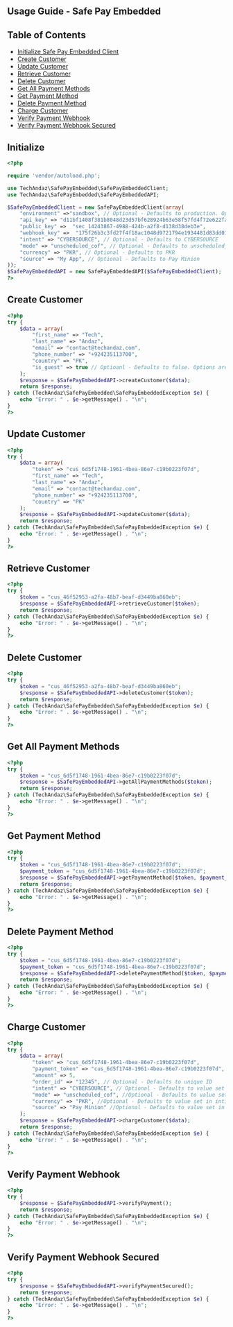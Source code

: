 
## Usage Guide - Safe Pay Embedded
## Table of Contents
- [Initialize Safe Pay Embedded Client](#initialize)
- [Create Customer](#create-customer)
- [Update Customer](#update-customer)
- [Retrieve Customer](#retrieve-customer)
- [Delete Customer](#delete-customer)
- [Get All Payment Methods](#get-all-payment-methods)
- [Get Payment Method](#get-payment-method)
- [Delete Payment Method](#delete-payment-method)
- [Charge Customer](#charge-customer)
- [Verify Payment Webhook](#verify-payment-webhook)
- [Verify Payment Webhook Secured](#verify-payment-webhook-secured)
## Initialize
```php
<?php

require 'vendor/autoload.php';

use TechAndaz\SafePayEmbedded\SafePayEmbeddedClient;
use TechAndaz\SafePayEmbedded\SafePayEmbeddedAPI;

$SafePayEmbeddedClient = new SafePayEmbeddedClient(array(
    "environment" =>"sandbox", // Optional - Defaults to production. Options are: sandbox / production
    "api_key" => "d11bf1408f381b8048d23d57bf628924b63e58f57fd4f72e622fa8623382a9aa",
    "public_key" =>  "sec_14243867-4988-424b-a2f8-d138d38deb3e",
    "webhook_key" =>  "175f26b3c3fd27f4f18ac1048d9721794e1934481d83dd010e083590c4decc3e",
    "intent" => "CYBERSOURCE", // Optional - Defaults to CYBERSOURCE
    "mode" => "unscheduled_cof", // Optional - Defaults to unscheduled_cof
    "currency" => "PKR", // Optional - Defaults to PKR
    "source" => "My App", // Optional - Defaults to Pay Minion
));
$SafePayEmbeddedAPI = new SafePayEmbeddedAPI($SafePayEmbeddedClient);
?>
```
## Create Customer
```php
<?php
try {
    $data = array(
        "first_name" => "Tech",
        "last_name" => "Andaz",
        "email" => "contact@techandaz.com",
        "phone_number" => "+924235113700",
        "country" => "PK",
        "is_guest" => true // Optioanl - Defaults to false. Options are: true / false
    );
    $response = $SafePayEmbeddedAPI->createCustomer($data);
    return $response;
} catch (TechAndaz\SafePayEmbedded\SafePayEmbeddedException $e) {
    echo "Error: " . $e->getMessage() . "\n";
}
?>
```
## Update Customer
```php
<?php
try {
    $data = array(
        "token" => "cus_6d5f1748-1961-4bea-86e7-c19b0223f07d",
        "first_name" => "Tech",
        "last_name" => "Andaz",
        "email" => "contact@techandaz.com",
        "phone_number" => "+924235113700",
        "country" => "PK"
    );
    $response = $SafePayEmbeddedAPI->updateCustomer($data);
    return $response;
} catch (TechAndaz\SafePayEmbedded\SafePayEmbeddedException $e) {
    echo "Error: " . $e->getMessage() . "\n";
}
?>
```
## Retrieve Customer
```php
<?php
try {
    $token = "cus_46f52953-a2fa-48b7-beaf-d3449ba860eb";
    $response = $SafePayEmbeddedAPI->retrieveCustomer($token);
    return $response;
} catch (TechAndaz\SafePayEmbedded\SafePayEmbeddedException $e) {
    echo "Error: " . $e->getMessage() . "\n";
}
?>
```
## Delete Customer
```php
<?php
try {
    $token = "cus_46f52953-a2fa-48b7-beaf-d3449ba860eb";
    $response = $SafePayEmbeddedAPI->deleteCustomer($token);
    return $response;
} catch (TechAndaz\SafePayEmbedded\SafePayEmbeddedException $e) {
    echo "Error: " . $e->getMessage() . "\n";
}
?>
```
## Get All Payment Methods
```php
<?php
try {
    $token = "cus_6d5f1748-1961-4bea-86e7-c19b0223f07d";
    $response = $SafePayEmbeddedAPI->getAllPaymentMethods($token);
    return $response;
} catch (TechAndaz\SafePayEmbedded\SafePayEmbeddedException $e) {
    echo "Error: " . $e->getMessage() . "\n";
}
?>
```
## Get Payment Method
```php
<?php
try {
    $token = "cus_6d5f1748-1961-4bea-86e7-c19b0223f07d";
    $payment_token = "cus_6d5f1748-1961-4bea-86e7-c19b0223f07d";
    $response = $SafePayEmbeddedAPI->getPaymentMethod($token, $payment_token);
    return $response;
} catch (TechAndaz\SafePayEmbedded\SafePayEmbeddedException $e) {
    echo "Error: " . $e->getMessage() . "\n";
}
?>
```
## Delete Payment Method
```php
<?php
try {
    $token = "cus_6d5f1748-1961-4bea-86e7-c19b0223f07d";
    $payment_token = "cus_6d5f1748-1961-4bea-86e7-c19b0223f07d";
    $response = $SafePayEmbeddedAPI->deletePaymentMethod($token, $payment_token);
    return $response;
} catch (TechAndaz\SafePayEmbedded\SafePayEmbeddedException $e) {
    echo "Error: " . $e->getMessage() . "\n";
}
?>
```
## Charge Customer
```php
<?php
try {
    $data = array(
        "token" => "cus_6d5f1748-1961-4bea-86e7-c19b0223f07d",
        "payment_token" => "cus_6d5f1748-1961-4bea-86e7-c19b0223f07d",
        "amount" => 5,
        "order_id" => "12345", // Optional - Defaults to unique ID
        "intent" => "CYBERSOURCE", // Optional - Defaults to value set in intialize stage
        "mode" => "unscheduled_cof", //Optional - Defaults to value set in intialize stage
        "currency" => "PKR", //Optional - Defaults to value set in intialize stage
        "source" => "Pay Minion" //Optional - Defaults to value set in intialize stage
    );
    $response = $SafePayEmbeddedAPI->chargeCustomer($data);
    return $response;
} catch (TechAndaz\SafePayEmbedded\SafePayEmbeddedException $e) {
    echo "Error: " . $e->getMessage() . "\n";
}
?>
```
## Verify Payment Webhook
```php
<?php
try {
    $response = $SafePayEmbeddedAPI->verifyPayment();
    return $response;
} catch (TechAndaz\SafePayEmbedded\SafePayEmbeddedException $e) {
    echo "Error: " . $e->getMessage() . "\n";
}
?>
```
## Verify Payment Webhook Secured
```php
<?php
try {
    $response = $SafePayEmbeddedAPI->verifyPaymentSecured();
    return $response;
} catch (TechAndaz\SafePayEmbedded\SafePayEmbeddedException $e) {
    echo "Error: " . $e->getMessage() . "\n";
}
?>
```